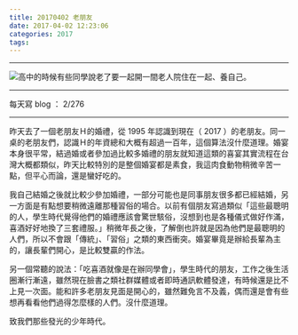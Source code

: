 ```yaml
---
title: 20170402 老朋友
date: 2017-04-02 12:23:06
categories: 2017
tags:
---
```

---

![高中的時候有些同學說老了要一起開一間老人院住在一起、養自己。](https://c1.staticflickr.com/3/2924/33784253935_babc518e35.jpg)

---

每天寫 blog ： 2/276

---
昨天去了一個老朋友Ｈ的婚禮，從 1995 年認識到現在（ 2017 ）的老朋友。同一桌的老朋友們，認識Ｈ的年資總和大概有超過一百年，這個算法沒什麼道理。婚宴本身很平常，結過婚或者參加過比較多婚禮的朋友就知道這類的喜宴其實流程在台灣大概都類似，昨天比較特別的是整個婚宴都是素食，我這肉食動物稍微辛苦一點，但平心而論，還是蠻好吃的。

我自己結婚之後就比較少參加婚禮，一部分可能也是同事朋友很多都已經結婚，另一方面是有點想要稍微遠離那種習俗的場合。以前有個朋友寫過類似「這些最聰明的人，學生時代覺得他們的婚禮應該會驚世駭俗，沒想到也是各種儀式做好作滿，喜酒好好地換了三套禮服。」稍微年長之後，了解倒也許就是因為他們是最聰明的人們，所以不會跟「傳統」、「習俗」之類的東西衝突。婚宴畢竟是辦給長輩為主的，讓長輩們開心，是比較雙贏的作法。

另一個常聽的說法：「吃喜酒就像是在辦同學會」，學生時代的朋友，工作之後生活圈漸行漸遠，雖然現在臉書之類社群媒體或者即時通訊軟體發達，有時候還是比不上見一次面。能和許多老朋友見面是開心的，雖然難免言不及義，偶而還是會有些想再看看他們過得怎麼樣的人們。沒什麼道理。

致我們那些發光的少年時代。
